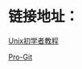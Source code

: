 # 链接地址：


[Unix初学者教程](https://mapleroid.github.io/unix_tutorial/index.html)

[Pro-Git](https://git-scm.com/book/zh/v2)
